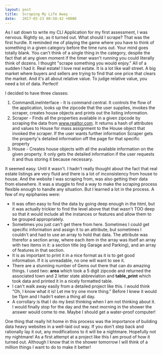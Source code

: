 ```yaml
---
layout: post
title:  Scraping My Life Away -
date:   2017-05-23 00:58:42 +0000
---
```



As I sat down to write my CLI Application for my first assessment, I was nervous.  Rightly so, as it turned out.  What should I scrape?  That was the first hurdle.  It reminded me of playing the game where you have to think of something in a given category before the time runs out.  Your mind goes totally blank.  You can't think of a single thing in the category, despite the fact that at any given moment if the timer wasn't running you could literally think of dozens.  I thought "scrape something you would enjoy."  All of a sudden I had it.  Real estate!  I love real estate.  It is a lot like wall street.  A big market where buyers and sellers are trying to find that one price that clears the market.  And it's all about relative value.  To judge relative value, you need a lot of data.  Perfect!

I decided to have three classes:

1. CommandLineInterface - It is command central.  It controls the flow of the application, looks up the zipcode that the user supplies, invokes the scraper, creates house objects and prints out the listing information.
2.  Scraper - Finds all the properties available in a given zipcode by scraping the data from www.realtor.com.  It returns a hash of attributes and values to House for mass assignment to the House object that invoked the scraper.  If the user wants further information Scraper gets the property's detailed information off the page for that specific property
3.  House - Creates house objects with all the available information on the given property.  It only gets the detailed information if the user requests it and thus storing it because necessary.  

It seemed easy.  Until it wasn't.  I hadn't really thought about the fact that real estate listings are very fluid and there is a lot of inconsistency from house to house.  And the website I was scraping from, was also getting their data from elsewhere.  It was a stuggle to find a way to make the scraping process flexible enough to handle any situation.  But I learned a lot in the process. A few of my epiphanies were:

*  It was often easy to find the data by going deep enough in the html, but it was actually trickier to find the level above that that wasn't TOO deep so that it would include all the instances or features  and allow them to be grouped appropriately.
*  Sometimes you just can't get there from here.  Sometimes I could get specific information and assign it to an attribute, but sometimes I couldn't and had to use an array to hold that data.  The attribute was therefor a section array, where each item in the array was itself an array with two items in it: a section title (eg Garage and Parking), and an array of features in that  section.
*  It is as important to print it in a nice format as it is to get good information.  If it is unreadable, no one will want to see it.
*  There are a stunniing number of Gems out there that can do amazing things.  I used two:  **area** which took a 5 digit zipcode and returned the associated town and 2 letter state abbreviation and **table_print** which took data and printed it in a nicely formatted table.
*  I can't walk away easily from a detailed project like this.  I would think "Oh, I know what it is!  Let me try one more thing."  Before I knew it would be 11pm and I hadn't eaten a thing all day.
*  A corrollary is that I do my best thinking when I am not thinking about it.  I would finally stop for the day and the next morning in the shower the answer would come to me.  Maybe I should get a water-proof computer!

One thing that really hit home in this process was the importance of building data heavy websites in a well-laid out way.  If you don't step back and rationally lay it out, any modifications to it will be a nightmare.  Hopefully not my nightmare!  As a first attempt at a project like this I am proud of how it turned out.  Although I know that in the shower tomorrow I will think of a million things I want to do to make it better!



